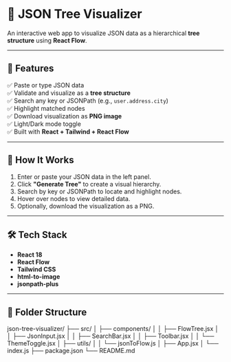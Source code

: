 
# 🌳 JSON Tree Visualizer

An interactive web app to visualize JSON data as a hierarchical **tree structure** using **React Flow**.

---

## 🚀 Features

✅ Paste or type JSON data  
✅ Validate and visualize as a **tree structure**  
✅ Search any key or JSONPath (e.g., `user.address.city`)  
✅ Highlight matched nodes  
✅ Download visualization as **PNG image**  
✅ Light/Dark mode toggle  
✅ Built with **React + Tailwind + React Flow**

---

## 🧠 How It Works

1. Enter or paste your JSON data in the left panel.
2. Click **"Generate Tree"** to create a visual hierarchy.
3. Search by key or JSONPath to locate and highlight nodes.
4. Hover over nodes to view detailed data.
5. Optionally, download the visualization as a PNG.

---

## 🛠️ Tech Stack

- **React 18**
- **React Flow**
- **Tailwind CSS**
- **html-to-image**
- **jsonpath-plus**

---

## 🧩 Folder Structure
json-tree-visualizer/
├── src/
│ ├── components/
│ │ ├── FlowTree.jsx
│ │ ├── JsonInput.jsx
│ │ ├── SearchBar.jsx
│ │ ├── Toolbar.jsx
│ │ └── ThemeToggle.jsx
│ ├── utils/
│ │ └── jsonToFlow.js
│ ├── App.jsx
│ └── index.js
├── package.json
└── README.md



